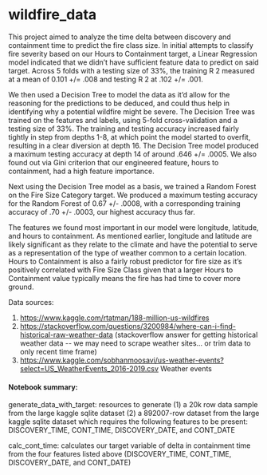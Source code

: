 # wildfire_data

This project aimed to analyze the time delta between discovery and containment time to predict the fire class size. In initial attempts to classify fire severity based on our Hours to Containment target, a Linear Regression model indicated that we didn’t have sufficient feature data to predict on said target. Across 5 folds with a testing size of 33%, the training R 2 measured at a mean of 0.101 +/= .008 and testing R 2 at .102 +/= .001.

We then used a Decision Tree to model the data as it’d allow for the reasoning for the predictions
to be deduced, and could thus help in identifying why a potential wildfire might be severe. The
Decision Tree was trained on the features and labels, using 5-fold cross-validation and a testing
size of 33%. The training and testing accuracy increased fairly tightly in step from depths 1-8, at
which point the model started to overfit, resulting in a clear diversion at depth 16. The Decision
Tree model produced a maximum testing accuracy at depth 14 of around .646 +/= .0005. We also
found out via Gini criterion that our engineered feature, hours to containment, had a high feature
importance.

Next using the Decision Tree model as a basis, we trained a Random Forest on the Fire Size
Category target. We produced a maximum testing accuracy for the Random Forest of 0.67 +/-
.0008, with a corresponding training accuracy of .70 +/- .0003, our highest accuracy thus far.

The features we found most important in our model were longitude, latitude, and hours to
containment. As mentioned earlier, longitude and latitude are likely significant as they relate to
the climate and have the potential to serve as a representation of the type of weather common to
a certain location. Hours to Containment is also a fairly robust predictor for fire size as it’s
positively correlated with Fire Size Class given that a larger Hours to Containment value
typically means the fire has had time to cover more ground. 



Data sources:
1. https://www.kaggle.com/rtatman/188-million-us-wildfires
2. https://stackoverflow.com/questions/3200984/where-can-i-find-historical-raw-weather-data (stackoverflow answer for getting historical weather data -- we may need to scrape weather sites... or trim data to only recent time frame)
3. https://www.kaggle.com/sobhanmoosavi/us-weather-events?select=US_WeatherEvents_2016-2019.csv
Weather events 

#### Notebook summary:
generate_data_with_target: resources to generate
(1) a 20k row data sample from the large kaggle sqlite dataset
(2) a 892007-row dataset from the large kaggle sqlite dataset which requires the following features to be present:
	DISCOVERY_TIME, CONT_TIME, DISCOVERY_DATE, and CONT_DATE

calc_cont_time: calculates our target variable of delta in containment time from the four features listed above (DISCOVERY_TIME, CONT_TIME, DISCOVERY_DATE, and CONT_DATE)



